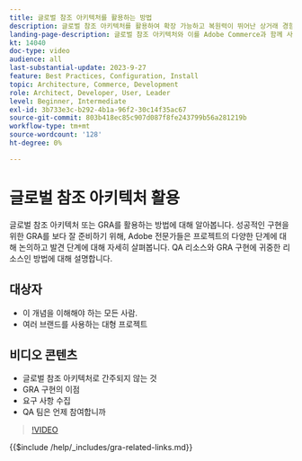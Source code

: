 ```yaml
---
title: 글로벌 참조 아키텍처를 활용하는 방법
description: 글로벌 참조 아키텍처를 활용하여 확장 가능하고 복원력이 뛰어난 상거래 경험을 구축하는 방법에 대해 알아봅니다
landing-page-description: 글로벌 참조 아키텍처와 이를 Adobe Commerce과 함께 사용하는 방법에 대해 알아봅니다
kt: 14040
doc-type: video
audience: all
last-substantial-update: 2023-9-27
feature: Best Practices, Configuration, Install
topic: Architecture, Commerce, Development
role: Architect, Developer, User, Leader
level: Beginner, Intermediate
exl-id: 3b733e3c-b292-4b1a-96f2-30c14f35ac67
source-git-commit: 803b418ec85c907d087f8fe243799b56a281219b
workflow-type: tm+mt
source-wordcount: '128'
ht-degree: 0%

---
```


# 글로벌 참조 아키텍처 활용

글로벌 참조 아키텍처 또는 GRA를 활용하는 방법에 대해 알아봅니다. 성공적인 구현을 위한 GRA를 보다 잘 준비하기 위해, Adobe 전문가들은 프로젝트의 다양한 단계에 대해 논의하고 발견 단계에 대해 자세히 살펴봅니다. QA 리소스와 GRA 구현에 귀중한 리소스인 방법에 대해 설명합니다.

## 대상자

* 이 개념을 이해해야 하는 모든 사람.
* 여러 브랜드를 사용하는 대형 프로젝트

## 비디오 콘텐츠

* 글로벌 참조 아키텍처로 간주되지 않는 것
* GRA 구현의 이점
* 요구 사항 수집
* QA 팀은 언제 참여합니까

>[!VIDEO](https://video.tv.adobe.com/v/3456007?learn=on&captions=kor)

{{$include /help/_includes/gra-related-links.md}}
